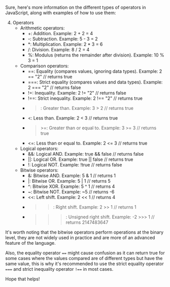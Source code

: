 <div class="markdown prose w-full break-words dark:prose-invert light"><p>Sure, here's more information on the different types of operators in JavaScript, along with examples of how to use them:</p><ol start="4"><li>Operators<ul><li>Arithmetic operators:<ul><li>+: Addition. Example: 2 + 2 = 4</li><li>-: Subtraction. Example: 5 - 3 = 2</li><li>*: Multiplication. Example: 2 * 3 = 6</li><li>/: Division. Example: 8 / 2 = 4</li><li>%: Modulus (returns the remainder after division). Example: 10 % 3 = 1</li></ul></li><li>Comparison operators:<ul><li>==: Equality (compares values, ignoring data types). Example: 2 == "2" // returns true</li><li>===: Strict equality (compares values and data types). Example: 2 === "2" // returns false</li><li>!=: Inequality. Example: 2 != "2" // returns false</li><li>!==: Strict inequality. Example: 2 !== "2" // returns true</li><li><blockquote><p>: Greater than. Example: 3 &gt; 2 // returns true</p></blockquote></li><li>&lt;: Less than. Example: 2 &lt; 3 // returns true</li><li><blockquote><p>>=: Greater than or equal to. Example: 3 &gt;= 3 // returns true</p></blockquote></li><li>&lt;=: Less than or equal to. Example: 2 &lt;= 3 // returns true</li></ul></li><li>Logical operators:<ul><li>&amp;&amp;: Logical AND. Example: true &amp;&amp; false // returns false</li><li>||: Logical OR. Example: true || false // returns true</li><li>!: Logical NOT. Example: !true // returns false</li></ul></li><li>Bitwise operators:<ul><li>&amp;: Bitwise AND. Example: 5 &amp; 1 // returns 1</li><li>|: Bitwise OR. Example: 5 | 1 // returns 5</li><li>^: Bitwise XOR. Example: 5 ^ 1 // returns 4</li><li>~: Bitwise NOT. Example: ~5 // returns -6</li><li>&lt;&lt;: Left shift. Example: 2 &lt;&lt; 1 // returns 4</li><li><blockquote><blockquote><p>: Right shift. Example: 2 &gt;&gt; 1 // returns 1</p></blockquote></blockquote></li><li><blockquote><blockquote><blockquote><p>: Unsigned right shift. Example: -2 &gt;&gt;&gt; 1 // returns 2147483647</p></blockquote></blockquote></blockquote></li></ul></li></ul></li></ol><p>It's worth noting that the bitwise operators perform operations at the binary level, they are not widely used in practice and are more of an advanced feature of the language.</p><p>Also, the equality operator <code>==</code> might cause confusion as it can return true for some cases where the values compared are of different types but have the same value, this is why it's recommended to use the strict equality operator <code>===</code> and strict inequality operator <code>!==</code> in most cases.</p><p>Hope that helps!</p></div>
